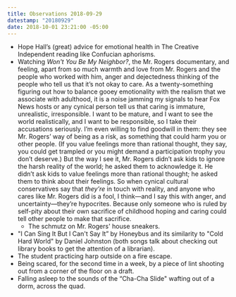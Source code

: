 ```yaml
---
title: Observations 2018-09-29
datestamp: "20180929"
date: 2018-10-01 23:21:00 -05:00
---
```


- Hope Hall’s (great) advice for emotional health in The Creative Independent reading like Confucian aphorisms.
- Watching *Won't You Be My Neighbor?*, the Mr. Rogers documentary, and feeling, apart from so much warmth and love from Mr. Rogers and the people who worked with him, anger and dejectedness thinking of the people who tell us that it’s not okay to care. As a twenty-something figuring out how to balance gooey emotionality with the realism that we associate with adulthood, it is a noise jamming my signals to hear Fox News hosts or any cynical person tell us that caring is immature, unrealistic, irresponsible. I want to be mature, and I want to see the world realistically, and I want to be responsible, so I take their accusations seriously. I’m even willing to find goodwill in them: they see Mr. Rogers’ way of being as a risk, as something that could harm you or other people. (If you value feelings more than rational thought, they say, you could get trampled or you might demand a participation trophy you don’t deserve.) But the way I see it, Mr. Rogers didn’t ask kids to ignore the harsh reality of the world; he asked them to acknowledge it. He didn’t ask kids to value feelings more than rational thought; he asked them to think about their feelings. So when cynical cultural conservatives say that *they’re* in touch with reality, and anyone who cares like Mr. Rogers did is a fool, I think—and I say this with anger, and uncertainty—they’re hypocrites. Because only someone who is ruled by self-pity about their own sacrifice of childhood hoping and caring could tell other people to make that sacrifice.
	- The schmutz on Mr. Rogers' house sneakers.
- "I Can Sing It But I Can't Say It” by Honeybus and its similarity to "Cold Hard World" by Daniel Johnston (both songs talk about checking out library books to get the attention of a librarian).
- The student practicing harp outside on a fire escape.
- Being scared, for the second time in a week, by a piece of lint shooting out from a corner of the floor on a draft.
- Falling asleep to the sounds of the “Cha-Cha Slide" wafting out of a dorm, across the quad.
